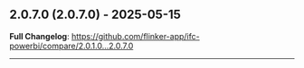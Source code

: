  ## 2.0.7.0 (2.0.7.0) - 2025-05-15

**Full Changelog**: https://github.com/flinker-app/ifc-powerbi/compare/2.0.1.0...2.0.7.0

---

